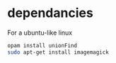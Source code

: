 # dependancies 
For a ubuntu-like linux
```bash
opam install unionFind
sudo apt-get install imagemagick
```
